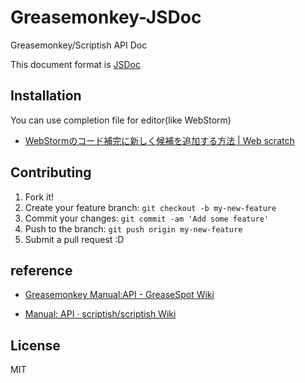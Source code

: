 # Greasemonkey-JSDoc

Greasemonkey/Scriptish API Doc

This document format is [JSDoc](http://usejsdoc.org/ "JSDoc")

## Installation

You can use completion file for editor(like WebStorm)

* [WebStormのコード補完に新しく候補を追加する方法 | Web scratch](http://efcl.info/2010/1203/res2152/ "WebStormのコード補完に新しく候補を追加する方法 | Web scratch")

## Contributing

1. Fork it!
2. Create your feature branch: `git checkout -b my-new-feature`
3. Commit your changes: `git commit -am 'Add some feature'`
4. Push to the branch: `git push origin my-new-feature`
5. Submit a pull request :D

## reference

* [Greasemonkey Manual:API - GreaseSpot Wiki](http://wiki.greasespot.net/Greasemonkey_Manual:API "Greasemonkey Manual:API - GreaseSpot Wiki")

* [Manual: API · scriptish/scriptish Wiki](https://github.com/scriptish/scriptish/wiki/Manual%3A-API "Manual: API · scriptish/scriptish Wiki")

## License

MIT